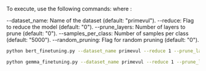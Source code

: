 

To execute, use the following commands:
where :

--dataset_name: Name of the dataset (default: "primevul").
--reduce: Flag to reduce the model (default: "0").
--prune_layers: Number of layers to prune (default: "0").
--samples_per_class: Number of samples per class (default: "5000").
--random_pruning: Flag for random pruning (default: "0").

```bash
python bert_finetuning.py --dataset_name primevul --reduce 1 --prune_layers 15 --samples_per_class 5000 --random_pruning 0
```


```bash
python gemma_finetuning.py --dataset_name primevul --reduce 1 --prune_layers 5 --samples_per_class 5000 --random_pruning 0
```